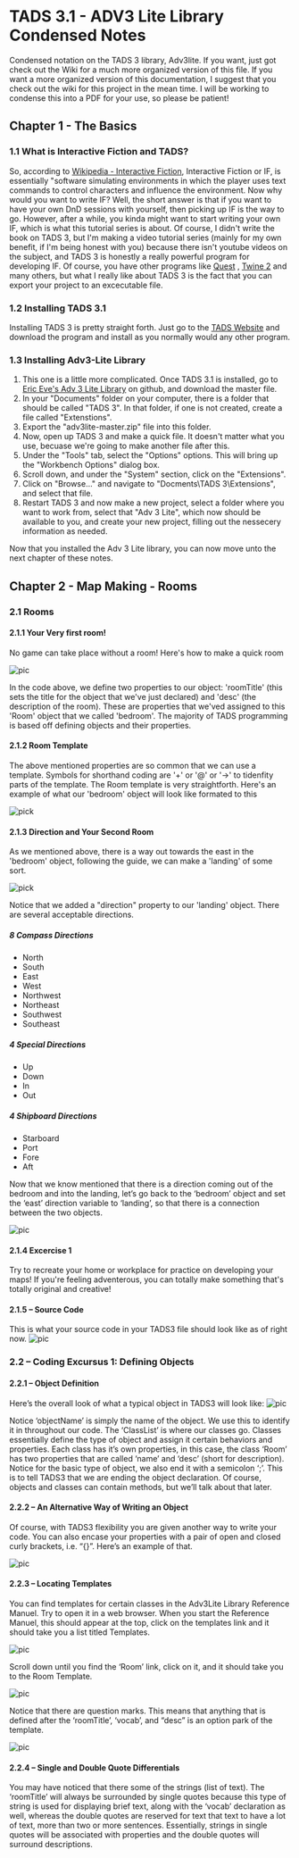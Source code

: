 # TADS 3.1 - ADV3 Lite Library Condensed Notes
Condensed notation on the TADS 3 library, Adv3lite. If you want, just got check out the Wiki for a much more organized version of this file. If you want a more organized version of this documentation, I suggest that you check out the wiki for this project in the mean time. I will be working to condense this into a PDF for your use, so please be patient! 

## Chapter 1 - The Basics
### 1.1 What is Interactive Fiction and TADS?
So, according to [Wikipedia - Interactive Fiction](https://en.wikipedia.org/wiki/Interactive_fiction), Interactive Fiction or IF, is essentially "software simulating environments in which the player uses text commands to control characters and influence the environment. Now why would you want to write IF? Well, the short answer is that if you want to have your own DnD sessions with yourself, then picking up IF is the way to go. However, after a while, you kinda might want to start writing your own IF, which is what this tutorial series is about. Of course, I didn't write the book on TADS 3, but I'm making a video tutorial series (mainly for my own benefit, if I'm being honest with you) because there isn't youtube videos on the subject, and TADS 3 is honestly a really powerful program for developing IF. Of course, you have other programs like [Quest](http://textadventures.co.uk/quest/desktop) , [Twine 2](https://twinery.org/) and many others, but what I really like about TADS 3 is the fact that you can export your project to an excecutable file.

### 1.2 Installing TADS 3.1
Installing TADS 3 is pretty straight forth. Just go to the [TADS Website](http://www.tads.org/) and download the program and install as you normally would any other program.

### 1.3 Installing Adv3-Lite Library
1. This one is a little more complicated. Once TADS 3.1 is installed, go to [Eric Eve's Adv 3 Lite Library](https://github.com/EricEve/adv3lite) on github, and download the master file. 
2. In your "Documents" folder on your computer, there is a folder that should be called "TADS 3". In that folder, if one is not created, create a file called "Extenstions".
3. Export the "adv3lite-master.zip" file into this folder.
4. Now, open up TADS 3 and make a quick file. It doesn't matter what you use, becuase we're going to make another file after this.
5. Under the "Tools" tab, select the "Options" options. This will bring up the "Workbench Options" dialog box.
6. Scroll down, and under the "System" section, click on the "Extensions".
7. Click on "Browse..." and navigate to "Docments\TADS 3\Extensions", and select that file.
8. Restart TADS 3 and now make a new project, select a folder where you want to work from, select that "Adv 3 Lite", which now should be available to you, and create your new project, filling out the nessecery information as needed.

Now that you installed the Adv 3 Lite library, you can now move unto the next chapter of these notes.

## Chapter 2 - Map Making - Rooms
### 2.1 Rooms
#### 2.1.1 Your Very first room!
No game can take place without a room! Here's how to make a quick room

![pic](https://github.com/reneorionsalmon/tads3lite/blob/master/pics/2.1.1%20-%20your%20very%20first%20room.PNG "Your Very First Room")

In the code above, we define two properties to our object: 'roomTitle' (this sets the title for the object that we've just declared) and 'desc' (the description of the room). These are properties that we'ved assigned to this 'Room' object that we called 'bedroom'. The majority of TADS programming is based off defining objects and their properties.

#### 2.1.2 Room Template
The above mentioned properties are so common that we can use a template. Symbols for shorthand coding are '+' or '@' or '->' to tidenfity parts of the template. The Room template is very straightforth. Here's an example of what our 'bedroom' object will look like formated to this 

![pick](https://github.com/reneorionsalmon/tads3lite/blob/master/pics/2.1.2%20-%20room%20template.PNG "Room Template")

#### 2.1.3 Direction and Your Second Room
As we mentioned above, there is a way out towards the east in the 'bedroom' object, following the guide, we can make a 'landing' of some sort. 

![pick](https://github.com/reneorionsalmon/tads3lite/blob/master/pics/2.1.3%20-%20your%20very%20second%20room.PNG "Second Room Code")

Notice that we added a "direction" property to our 'landing' object. There are several acceptable directions.
##### 8 Compass Directions
* North	
* South
* East
* West
* Northwest
* Northeast
* Southwest
* Southeast

##### 4 Special Directions
* Up
* Down
* In
* Out

##### 4 Shipboard Directions
* Starboard
* Port
* Fore
* Aft

Now that we know mentioned that there is a direction coming out of the bedroom and into the landing, let’s go back to the ‘bedroom’ object and set the ‘east’ direction variable to ‘landing’, so that there is a connection between the two objects.

![pic](https://github.com/reneorionsalmon/tads3lite/blob/master/pics/2.1.3%20-%20your%20very%20second%20room%202.PNG "Updated Code")

#### 2.1.4 Excercise 1
Try to recreate your home or workplace for practice on developing your maps! If you're feeling adventerous, you can totally make something that's totally original and creative!

#### 2.1.5 – Source Code
This is what your source code in your TADS3 file should look like as of right now.
![pic](https://github.com/reneorionsalmon/tads3lite/blob/master/pics/2.1%20-%20source%20code.PNG "2.1 Source Code")

### 2.2 – Coding Excursus 1: Defining Objects

#### 2.2.1 – Object Definition

Here’s the overall look of what a typical object in TADS3 will look like:
![pic](https://github.com/reneorionsalmon/tads3lite/blob/master/pics/2.2%20-%20object%20definition.PNG "object definition")

Notice ‘objectName’ is simply the name of the object. We use this to identify it in throughout our code. The ‘ClassList’ is where our classes go. Classes essentially define the type of object and assign it certain behaviors and properties. Each class has it’s own properties, in this case, the class ‘Room’ has two properties that are called ‘name’ and ‘desc’ (short for description). Notice for the basic type of object, we also end it with a semicolon ‘;’. This is to tell TADS3 that we are ending the object declaration. Of course, objects and classes can contain methods, but we’ll talk about that later.

#### 2.2.2 – An Alternative Way of Writing an Object

Of course, with TADS3 flexibility you are given another way to write your code. You can also encase your properties with a pair of open and closed curly brackets, i.e. “{}”. Here’s an example of that. 

![pic](https://github.com/reneorionsalmon/tads3lite/blob/master/pics/2.2.2%20alternative%20way.PNG "Alternative Object Declaration")

#### 2.2.3 – Locating Templates
You can find templates for certain classes in the Adv3Lite Library Reference Manuel. Try to open it in a web browser. When you start the Reference Manuel, this should appear at the top, click on the templates link and it should take you a list titled Templates. 

![pic](https://github.com/reneorionsalmon/tads3lite/blob/master/pics/2.2.3%20-%20room%20template%20links.PNG "Links")

Scroll down until you find the ‘Room’ link, click on it, and it should take you to the Room Template.

![pic](https://github.com/reneorionsalmon/tads3lite/blob/master/pics/2.2.3%20-%20room%20template.PNG "Template")

Notice that there are question marks. This means that anything that is defined after the ‘roomTitle’, ‘vocab’, and “desc” is an option park of the template.  

![pic](https://github.com/reneorionsalmon/tads3lite/blob/master/pics/2.2.3%20-%20room%20template%202.PNG "Template Excecution")

#### 2.2.4 – Single and Double Quote Differentials

You may have noticed that there some of the strings (list of text). The ‘roomTitle’ will always be surrounded by single quotes because this type of string is used for displaying brief text, along with the ‘vocab’ declaration as well, whereas the double quotes are reserved for text that text to have a lot of text, more than two or more sentences. Essentially, strings in single quotes will be associated with properties and the double quotes will surround descriptions.
